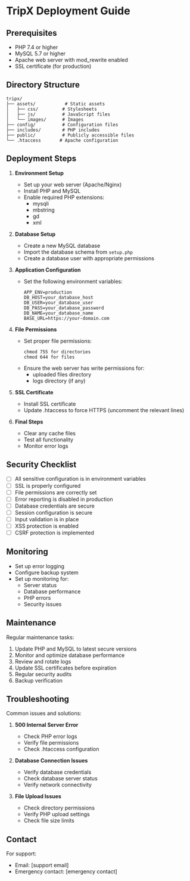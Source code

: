 # TripX Deployment Guide

## Prerequisites
- PHP 7.4 or higher
- MySQL 5.7 or higher
- Apache web server with mod_rewrite enabled
- SSL certificate (for production)

## Directory Structure
```
tripx/
├── assets/           # Static assets
│   ├── css/         # Stylesheets
│   ├── js/          # JavaScript files
│   └── images/      # Images
├── config/          # Configuration files
├── includes/        # PHP includes
├── public/          # Publicly accessible files
└── .htaccess       # Apache configuration
```

## Deployment Steps

1. **Environment Setup**
   - Set up your web server (Apache/Nginx)
   - Install PHP and MySQL
   - Enable required PHP extensions:
     - mysqli
     - mbstring
     - gd
     - xml

2. **Database Setup**
   - Create a new MySQL database
   - Import the database schema from `setup.php`
   - Create a database user with appropriate permissions

3. **Application Configuration**
   - Set the following environment variables:
     ```
     APP_ENV=production
     DB_HOST=your_database_host
     DB_USER=your_database_user
     DB_PASS=your_database_password
     DB_NAME=your_database_name
     BASE_URL=https://your-domain.com
     ```

4. **File Permissions**
   - Set proper file permissions:
     ```
     chmod 755 for directories
     chmod 644 for files
     ```
   - Ensure the web server has write permissions for:
     - uploaded files directory
     - logs directory (if any)

5. **SSL Certificate**
   - Install SSL certificate
   - Update .htaccess to force HTTPS (uncomment the relevant lines)

6. **Final Steps**
   - Clear any cache files
   - Test all functionality
   - Monitor error logs

## Security Checklist

- [ ] All sensitive configuration is in environment variables
- [ ] SSL is properly configured
- [ ] File permissions are correctly set
- [ ] Error reporting is disabled in production
- [ ] Database credentials are secure
- [ ] Session configuration is secure
- [ ] Input validation is in place
- [ ] XSS protection is enabled
- [ ] CSRF protection is implemented

## Monitoring

- Set up error logging
- Configure backup system
- Set up monitoring for:
  - Server status
  - Database performance
  - PHP errors
  - Security issues

## Maintenance

Regular maintenance tasks:
1. Update PHP and MySQL to latest secure versions
2. Monitor and optimize database performance
3. Review and rotate logs
4. Update SSL certificates before expiration
5. Regular security audits
6. Backup verification

## Troubleshooting

Common issues and solutions:
1. **500 Internal Server Error**
   - Check PHP error logs
   - Verify file permissions
   - Check .htaccess configuration

2. **Database Connection Issues**
   - Verify database credentials
   - Check database server status
   - Verify network connectivity

3. **File Upload Issues**
   - Check directory permissions
   - Verify PHP upload settings
   - Check file size limits

## Contact

For support:
- Email: [support email]
- Emergency contact: [emergency contact]